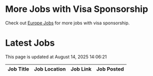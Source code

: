 # More Jobs with Visa Sponsorship

Check out [Europe Jobs](https://github.com/sureshparimi/europejobs#latest-jobs) for more jobs with visa sponsorship.

# Latest Jobs

This page is updated at August 14, 2025 14:06:21

| Job Title | Job Location | Job Link | Job Posted |
| --- | --- | --- | --- |
